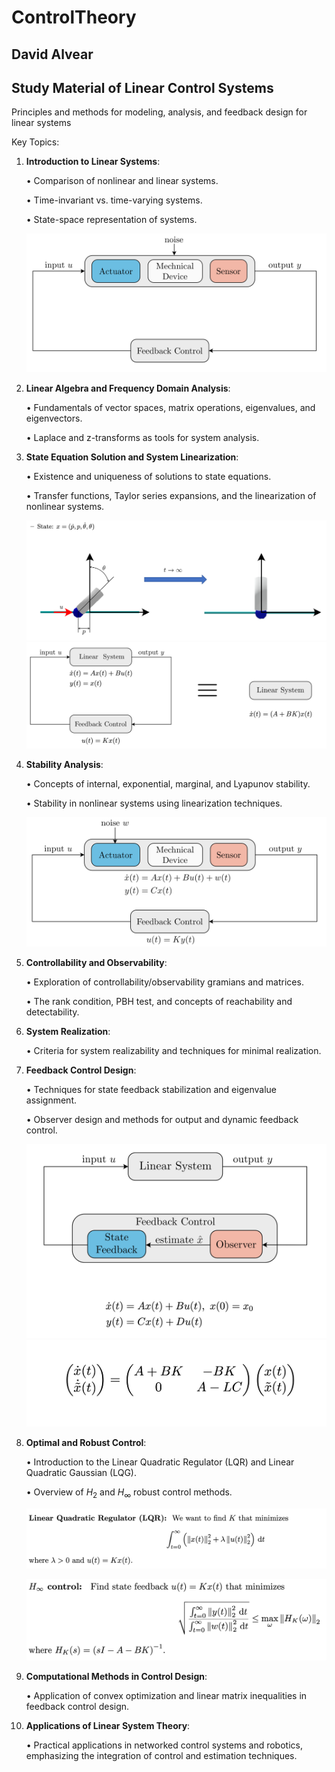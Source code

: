 # ControlTheory
## David Alvear
## Study Material of Linear Control Systems

Principles and methods for modeling, analysis, and feedback design for linear systems

Key Topics:

1.	**Introduction to Linear Systems**:

    •	Comparison of nonlinear and linear systems.

    •	Time-invariant vs. time-varying systems.

    •	State-space representation of systems.

    ![intro](assets/1_introduction.png)

2.	**Linear Algebra and Frequency Domain Analysis**:

    •	Fundamentals of vector spaces, matrix operations, eigenvalues, and eigenvectors.

    •	Laplace and z-transforms as tools for system analysis.

3.	**State Equation Solution and System Linearization**:

    •	Existence and uniqueness of solutions to state equations.
    
    •	Transfer functions, Taylor series expansions, and the linearization of nonlinear systems.

    ![ballbot](assets/2_ballbot.png)
    ![lc](assets/3_lc.png)

4.	**Stability Analysis**:

    •	Concepts of internal, exponential, marginal, and Lyapunov stability.

    •	Stability in nonlinear systems using linearization techniques.

    ![loop](assets/4_loop.png)

5.	**Controllability and Observability**:

    •	Exploration of controllability/observability gramians and matrices.

    •	The rank condition, PBH test, and concepts of reachability and detectability.

6.	**System Realization**:

    •	Criteria for system realizability and techniques for minimal realization.

7.	**Feedback Control Design**:

    •	Techniques for state feedback stabilization and eigenvalue assignment.

    •	Observer design and methods for output and dynamic feedback control.

    ![out](assets/6_output.png)
    ![outq](assets/7_output.png)

8.	**Optimal and Robust Control**:

    •	Introduction to the Linear Quadratic Regulator (LQR) and Linear Quadratic Gaussian (LQG).

    •	Overview of $H_2$ and $H_{\infty}$ robust control methods.

    ![lqr](assets/8_lqr.png)

    ![h](assets/5_hinf.png)

9.	**Computational Methods in Control Design**:

    •	Application of convex optimization and linear matrix inequalities in feedback control design.

10.	**Applications of Linear System Theory**:

    •	Practical applications in networked control systems and robotics, emphasizing the integration of control and estimation techniques.


